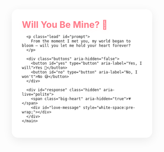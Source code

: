 <html lang="en">
<head>
  <meta charset="utf-8" />
  <meta name="viewport" content="width=device-width,initial-scale=1" />
  <title>Will You Be Mine?</title>
  <style>
    :root{
      --card-bg: rgba(255,255,255,0.95);
      --accent: #ff7b89;
      --muted: #6b6b6b;
    }

    html,body{
      height:100%;
      margin:0;
      font-family: "Segoe UI", system-ui, -apple-system, "Helvetica Neue", Arial;
      background: linear-gradient(135deg,#fdfbfb,#ebedee);
      -webkit-font-smoothing:antialiased;
      -moz-osx-font-smoothing:grayscale;
      overflow:hidden;
    }

    .stage {
      min-height:100%;
      display:flex;
      align-items:center;
      justify-content:center;
      padding:30px;
      box-sizing:border-box;
    }

    .card {
      width:100%;
      max-width:640px;
      background:var(--card-bg);
      border-radius:20px;
      box-shadow:0 8px 30px rgba(0,0,0,0.08);
      padding:32px;
      position:relative;          /* important: containing block for absolute children */
      z-index:2;
      box-sizing:border-box;
      overflow:visible;
    }

    h1{
      margin:0 0 10px 0;
      color:var(--accent);
      font-size:28px;
      letter-spacing:0.2px;
      text-shadow:0 6px 18px rgba(255,123,137,0.08);
    }

    .lead {
      color:var(--muted);
      margin:0 0 18px 0;
      font-size:16px;
    }

    .buttons {
      margin-top:18px;
      min-height:48px; /* reserve some space so button doesn't jump out of view */
      position:relative;
    }

    button {
      display:inline-block;
      padding:10px 22px;
      margin:0;
      font-size:15px;
      border-radius:24px;
      border:none;
      cursor:pointer;
      outline:none;
      transition:transform .18s ease, box-shadow .18s ease, left .12s ease, top .12s ease;
      position:relative;
    }

    #yes {
      background: linear-gradient(180deg,#ff99a8,#ff7b89);
      color:#fff;
      box-shadow:0 6px 18px rgba(255,123,137,0.22);
    }
    #yes:active{ transform:scale(.98); }

    #no {
      background:#bdbdbd;
      color:#fff;
      box-shadow:0 6px 14px rgba(0,0,0,0.06);
      position: absolute; /* we will move this inside the .buttons container */
      left: 260px;        /* initial placement (fallback) */
      top: 0;
      touch-action: manipulation;
    }

    .hidden { display:none !important; }

    #response {
      margin-top:18px;
      color:var(--accent);
      font-size:20px;
      font-weight:600;
    }

    .big-heart {
      font-size:86px;
      display:block;
      margin: 10px auto;
      animation: beat 1000ms infinite alternate;
      pointer-events:none;
    }
    @keyframes beat { to { transform:scale(1.18); } }

    /* floating petals */
    .petal {
      position:fixed;
      pointer-events:none;
      user-select:none;
      will-change: transform, opacity;
      font-size:18px;
      z-index:1;
      opacity:0.95;
    }

    /* small responsive tweaks */
    @media (max-width:520px){
      .card { padding:22px; border-radius:16px; }
      h1 { font-size:22px; }
      #no { left: 160px; }
    }
  </style>
</head>
<body>
  <div class="stage">
    <main class="card" role="main" aria-labelledby="title">
      <h1 id="title">Will You Be Mine? 🌸</h1>

      <p class="lead" id="prompt">
        From the moment I met you, my world began to bloom — will you let me hold your heart forever?
      </p>

      <div class="buttons" aria-hidden="false">
        <button id="yes" type="button" aria-label="Yes, I will">Yes 💖</button>
        <button id="no" type="button" aria-label="No, I won't">No 😅</button>
      </div>

      <div id="response" class="hidden" aria-live="polite">
        <span class="big-heart" aria-hidden="true">💗</span>
        <div id="love-message" style="white-space:pre-wrap;"></div>
      </div>
    </main>
  </div>

  <!-- Music: will be played after a user gesture (click Yes) -->
  <audio id="love-music" preload="auto" src="https://www.soundhelix.com/examples/mp3/SoundHelix-Song-1.mp3"></audio>
  <!-- Replace src with your own MP3 file if you prefer -->

  <script>
    (function(){
      const yesBtn = document.getElementById('yes');
      const noBtn  = document.getElementById('no');
      const card   = document.querySelector('.card');
      const question = document.getElementById('prompt');
      const response = document.getElementById('response');
      const loveMsg  = document.getElementById('love-message');
      const audio    = document.getElementById('love-music');

      // create petals (cleaned up)
      function createPetal(){
        const p = document.createElement('div');
        p.className = 'petal';
        p.textContent = '🌸';
        const size = 10 + Math.random()*28; // px
        p.style.fontSize = size + 'px';
        // start X position across the viewport
        p.style.left = (Math.random()*100) + 'vw';
        // set transform animation using requestAnimationFrame for smoother timing
        const duration = 6 + Math.random()*6; // seconds
        const start = performance.now();
        const startY = -10; // start off top
        const endY = 110;   // end off bottom
        p.style.opacity = '1';
        document.body.appendChild(p);

        // animate manually to avoid needing keyframes count control
        function tick(now){
          const t = (now - start) / (duration*1000);
          if (t >= 1){
            p.remove();
            return;
          }
          // progress eased slightly
          const eased = t; // linear works fine here
          const y = startY + (endY - startY) * eased;
          const rotation = eased * 360 * (Math.random()<0.5 ? 1 : -1);
          const scale = 0.9 + 0.4 * Math.sin(eased * Math.PI);
          p.style.transform = `translateY(${y}vh) rotate(${rotation}deg) scale(${scale})`;
          p.style.opacity = String(1 - eased*0.85);
          requestAnimationFrame(tick);
        }
        requestAnimationFrame(tick);
      }
      // spawn petals at interval but keep a cap
      let petalInterval = setInterval(() => {
        // avoid overcrowding on very small devices
        if (document.querySelectorAll('.petal').length < 28) createPetal();
      }, 380);

      // typing effect (safe and cancellable)
      function typeText(text, target, speed=60){
        target.textContent = '';
        let i = 0;
        let cancelled = false;
        function step(){
          if (cancelled) return;
          if (i < text.length){
            target.textContent += text.charAt(i++);
            setTimeout(step, speed);
          }
        }
        step();
        return ()=>{ cancelled=true; }; // return cancel function
      }

      // Yes button behaviour
      yesBtn.addEventListener('click', function onYes(e){
        // hide question area
        question.classList.add('hidden');
        document.querySelector('.buttons').classList.add('hidden');
        response.classList.remove('hidden');

        // gentle background change for the whole page
        document.body.style.background = 'linear-gradient(135deg,#ffd6e0,#ffe9ec)';

        // play music - browsers allow play after user gesture
        if (audio){
          audio.currentTime = 0;
          const p = audio.play();
          if (p && p.catch) p.catch(()=>{/* ignore autoplay rejection fallback */});
        }

        // typing message
        const text = "You’ve just given me the most beautiful gift — your heart. I promise to cherish it forever. 💕";
        typeText(text, loveMsg, 45);

        // remove yes listener so double clicks don't retrigger any logic
        yesBtn.removeEventListener('click', onYes);
      }, { once: true });

      // Helpers to move the "No" button randomly inside the card
      function randomizeNoButton(){
        // get the inner available area of the card (content box)
        const paddingLeft = parseFloat(getComputedStyle(card).paddingLeft) || 0;
        const paddingTop  = parseFloat(getComputedStyle(card).paddingTop) || 0;
        const innerWidth  = card.clientWidth - paddingLeft*2;
        const innerHeight = card.clientHeight - paddingTop*2;

        // ensure positive max values
        const maxX = Math.max(0, innerWidth - noBtn.offsetWidth);
        const maxY = Math.max(0, innerHeight - noBtn.offsetHeight);

        const x = Math.floor(Math.ra
